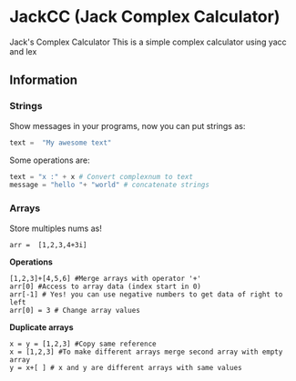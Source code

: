 # JackCC (Jack Complex Calculator)
Jack's Complex Calculator
This is a simple complex calculator using yacc and lex
## Information
### Strings
Show messages in your programs, now  you can put strings as:
```python
text =  "My awesome text"
```
Some operations are:
```python
text = "x :" + x # Convert complexnum to text
message = "hello "+ "world" # concatenate strings
```
### Arrays
Store multiples nums as!
```
arr =  [1,2,3,4+3i]
```
**Operations**
```
[1,2,3]+[4,5,6] #Merge arrays with operator '+'
arr[0] #Access to array data (index start in 0)
arr[-1] # Yes! you can use negative numbers to get data of right to left
arr[0] = 3 # Change array values 
```
**Duplicate arrays**
```
x = y = [1,2,3] #Copy same reference
x = [1,2,3] #To make different arrays merge second array with empty array
y = x+[ ] # x and y are different arrays with same values
```
